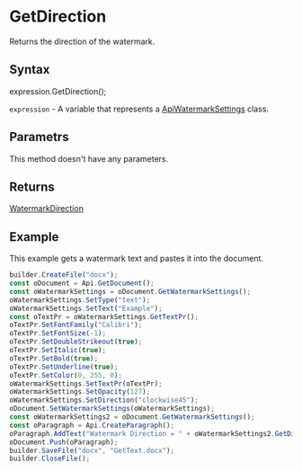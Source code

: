 # GetDirection

Returns the direction of the watermark.

## Syntax

expression.GetDirection();

`expression` - A variable that represents a [ApiWatermarkSettings](../ApiWatermarkSettings.md) class.

## Parametrs

This method doesn't have any parameters.

## Returns

[WatermarkDirection](../../../Enumerations/WatermarkDirection.md)

## Example

This example gets a watermark text and pastes it into the document.

```javascript
builder.CreateFile("docx");
const oDocument = Api.GetDocument();
const oWatermarkSettings = oDocument.GetWatermarkSettings();
oWatermarkSettings.SetType("text");
oWatermarkSettings.SetText("Example");
const oTextPr = oWatermarkSettings.GetTextPr();
oTextPr.SetFontFamily("Calibri");
oTextPr.SetFontSize(-1);
oTextPr.SetDoubleStrikeout(true);
oTextPr.SetItalic(true);
oTextPr.SetBold(true);
oTextPr.SetUnderline(true);
oTextPr.SetColor(0, 255, 0);
oWatermarkSettings.SetTextPr(oTextPr);
oWatermarkSettings.SetOpacity(127);
oWatermarkSettings.SetDirection("clockwise45");
oDocument.SetWatermarkSettings(oWatermarkSettings);
const oWatermarkSettings2 = oDocument.GetWatermarkSettings();
const oParagraph = Api.CreateParagraph();
oParagraph.AddText("Watermark Direction = " + oWatermarkSettings2.GetDirection());
oDocument.Push(oParagraph);
builder.SaveFile("docx", "GetText.docx");
builder.CloseFile();
```
